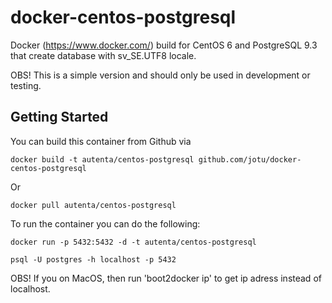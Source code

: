 docker-centos-postgresql
========================

Docker (https://www.docker.com/) build for CentOS 6 and PostgreSQL 9.3 that create database with sv_SE.UTF8 locale.

OBS! This is a simple version and should only be used in development or testing.

Getting Started
---------------

You can build this container from Github via

	docker build -t autenta/centos-postgresql github.com/jotu/docker-centos-postgresql
	
Or	

	docker pull autenta/centos-postgresql

To run the container you can do the following:

	docker run -p 5432:5432 -d -t autenta/centos-postgresql

	psql -U postgres -h localhost -p 5432
	
OBS! If you on MacOS, then run 'boot2docker ip' to get ip adress instead of localhost.

